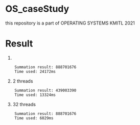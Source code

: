# OS_caseStudy
this repository is a part of OPERATING SYSTEMS KMITL 2021

# Result

1.
```
    Summation result: 888701676
    Time used: 24172ms
```

2. 2 threads
```
    Summation result: 439003390
    Time used: 13324ms
```

3. 32 threads
```
    Summation result: 888701676
    Time used: 6029ms
```